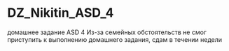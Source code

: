 # DZ_Nikitin_ASD_4
домашнее задание ASD 4
Из-за семейных обстоятельств не смог приступить к выполнению домашнего задания, сдам в течении недели
